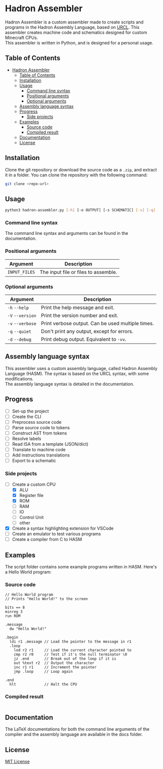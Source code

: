
# Hadron Assembler

Hadron Assembler is a custom assembler made to create scripts and programs
in the Hadron Assembly Language, based on [URCL](https://github.com/ModPunchtree/URCL).
This assembler creates machine code and schematics designed for custom Minecraft CPUs.  
This assembler is written in Python, and is designed for a personal usage.

## Table of Contents

- [Hadron Assembler](#hadron-assembler)
  - [Table of Contents](#table-of-contents)
  - [Installation](#installation)
  - [Usage](#usage)
    - [Command line syntax](#command-line-syntax)
    - [Positional arguments](#positional-arguments)
    - [Optional arguments](#optional-arguments)
  - [Assembly language syntax](#assembly-language-syntax)
  - [Progress](#progress)
    - [Side projects](#side-projects)
  - [Examples](#examples)
    - [Source code](#source-code)
    - [Compiled result](#compiled-result)
  - [Documentation](#documentation)
  - [License](#license)

## Installation

Clone the git repository or download the source code as a `.zip`, and extract it in a folder.
You can clone the repository with the following command:

```bash
git clone <repo-url>
```

## Usage

```bash
python3 hadron-assembler.py [-h] [-o OUTPUT] [-s SCHEMATIC] [-v] [-q] [-d] [-V] INPUT_FILES...
```

### Command line syntax

The command line syntax and arguments can be found in the documentation.

### Positional arguments

| Argument      | Description                          |
|---------------|--------------------------------------|
| `INPUT_FILES` | The input file or files to assemble. |

### Optional arguments

| Argument         | Description                                       |
|------------------|---------------------------------------------------|
| `-h` `--help`    | Print the help message and exit.                  |
| `-V` `--version` | Print the version number and exit.                |
| `-v` `--verbose` | Print verbose output. Can be used multiple times. |
| `-q` `--quiet`   | Don't print any output, except for errors.        |
| `-d` `--debug`   | Print debug output. Equivalent to `-vv`.          |

## Assembly language syntax

This assembler uses a custom assembly language, called Hadron Assembly Language (HASM).
The syntax is based on the URCL syntax, with some modifications.  
The assembly language syntax is detailed in the documentation.

## Progress

- [ ] Set-up the project
- [ ] Create the CLI
- [ ] Preprocess source code
- [ ] Parse source code to tokens
- [ ] Construct AST from tokens
- [ ] Resolve labels
- [ ] Read ISA from a template (JSON/dict)
- [ ] Translate to machine code
- [ ] Add instructions translations
- [ ] Export to a schematic

### Side projects

- [ ] Create a custom CPU
  - [x] ALU
  - [x] Register file
  - [x] ROM
  - [ ] RAM
  - [ ] IO
  - [ ] Control Unit
  - [ ] other
- [x] Create a syntax highlighting extension for VSCode
- [ ] Create an emulator to test various programs
- [ ] Create a compiler from C to HASM

## Examples

The script folder contains some example programs written in HASM.
Here's a Hello World program:

### Source code

```hasm
// Hello World program
// Prints "Hello World!" to the screen

bits == 8
minreg 3
run ROM

.message
  dw "Hello World!"

.begin
  ldi r1 .message // Load the pointer to the message in r1
  .loop
    lod r2 r1     // Load the current character pointed to
    cmp r2 r0     // Test if it's the null terminator \0
    jz .end       // Break out of the loop if it is
    out %text r2  // Output the character
    inc r1 r1     // Increment the pointer
    jmp .loop     // Loop again

.end
  hlt             // Halt the CPU
```

### Compiled result

```txt

```

## Documentation

The LaTeX documentations for both the command line arguments of the compiler
and the assembly language are available in the docs folder.

## License

[MIT License](https://choosealicense.com/licenses/mit/)
